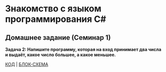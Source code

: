 # Знакомство с языком программирования С#

## Домашнее задание (Семинар 1)

**Задача 2: Напишите программу, которая на вход принимает два числа и выдаёт, какое число большее, а какое меньшее.**

[КОД](Program.cs)  |  [БЛОК-СХЕМА](diagram.drawio.png)